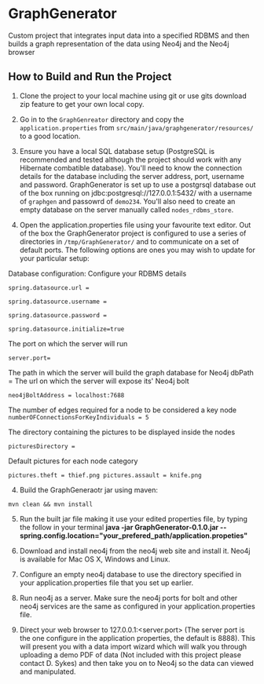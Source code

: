# GraphGenerator

Custom project that integrates input data into a specified RDBMS and then builds a graph representation of the data using Neo4j and the Neo4j browser

## How to Build and Run the Project

1. Clone the project to your local machine using git or use gits download zip feature to get your own local copy.

2. Go in to the `GraphGenreator` directory and copy the `application.properties` from `src/main/java/graphgenerator/resources/` to a good location.

3. Ensure you have a local SQL database setup (PostgreSQL is recommended and tested although the project should work with any Hibernate combatible database).  You'll need to know the connection details for the database including the server address, port, username and password.  GraphGenerator is set up to use a postgrsql database out of the box running on jdbc:postgresql://127.0.0.1:5432/ with a username of `graphgen` and passowrd of `demo234`.  You'll also need to create an empty database on the server manually called `nodes_rdbms_store`.

3. Open the application.properties file using your favourite text editor.  Out of the box the GraphGenerator project is configured to use a series of directories in `/tmp/GraphGenerator/` and to communicate on a set of default ports.  The following options are ones you may wish to update for your particular setup:

Database configuration: Configure your RDBMS details

`spring.datasource.url = 
`

`spring.datasource.username = 
`

`spring.datasource.password = 
`

`spring.datasource.initialize=true
`

The port on which the server will run

`server.port=
`

The path in which the server will build the graph database for Neo4j
dbPath = 
The url on which the server will expose its' Neo4j bolt

`neo4jBoltAddress = localhost:7688
`

The number of edges required for a node to be considered a key node
`numberOFConnectionsForKeyIndividuals = 5
`

The directory containing the pictures to be displayed inside the nodes

`picturesDirectory =`

Default pictures for each node category

`pictures.theft = thief.png
pictures.assault = knife.png`

4. Build the GraphGeneraotr jar using maven:

`mvn clean && mvn install`

5. Run the built jar file making it use your edited properties file, by typing the follow in your terminal
**java -jar GraphGenerator-0.1.0.jar --spring.config.location="your_prefered_path/application.propeties"**

6. Download and install neo4j from the neo4j web site and install it.  Neo4j is available for Mac OS X, Windows and Linux.

7. Configure an empty neo4j database to use the directory specified in your application.properties file that you set up earlier.

8. Run neo4j as a server.  Make sure the neo4j ports for bolt and other neo4j services are the same as configured in your application.properties file.

9. Direct your web browser to 127.0.0.1:<server.port> (The server port is the one configure in the application properties, the default is 8888).  This will present you with a data import wizard which will walk you through uploading a demo PDF of data (Not included with this project please contact D. Sykes) and then take you on to Neo4j so the data can viewed and manipulated.
